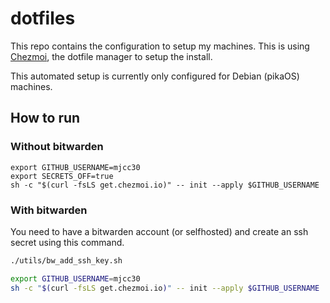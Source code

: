 # dotfiles

This repo contains the configuration to setup my machines. This is using [Chezmoi](https://chezmoi.io), the dotfile manager to setup the install.

This automated setup is currently only configured for Debian (pikaOS) machines.

## How to run

### Without bitwarden

```shell
export GITHUB_USERNAME=mjcc30
export SECRETS_OFF=true
sh -c "$(curl -fsLS get.chezmoi.io)" -- init --apply $GITHUB_USERNAME
```

### With bitwarden

You need to have a bitwarden account (or selfhosted) and create an ssh secret using this command.

```sh
./utils/bw_add_ssh_key.sh
```

```sh
export GITHUB_USERNAME=mjcc30
sh -c "$(curl -fsLS get.chezmoi.io)" -- init --apply $GITHUB_USERNAME
```
